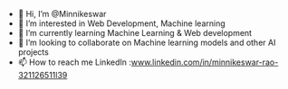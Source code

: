 - 👋 Hi, I’m @Minnikeswar
- 👀 I’m interested in Web Development, Machine learning
- 🌱 I’m currently learning Machine Learning & Web development
- 💞️ I’m looking to collaborate on Machine learning models and other AI projects
- 📫 How to reach me LinkedIn :www.linkedin.com/in/minnikeswar-rao-321126511l39

<!---
Minnikeswar/Minnikeswar is a ✨ special ✨ repository because its `README.md` (this file) appears on your GitHub profile.
You can click the Preview link to take a look at your changes.
--->
